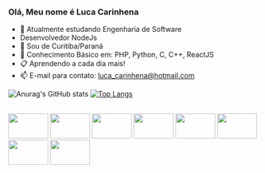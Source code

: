 ### Olá, Meu nome é Luca Carinhena

- 🔭 Atualmente estudando Engenharia de Software
- Desenvolvedor NodeJs 
 - 🌱 Sou de Curitiba/Paraná
- 🧷 Conhecimento Básico em: PHP, Python, C, C++, ReactJS
- 📋 Aprendendo a cada dia mais!
- 📫 E-mail para contato: luca_carinhena@hotmail.com


![Anurag's GitHub stats](https://github-readme-stats.vercel.app/api?username=Lucarinhena&show_icons=true&theme=omni)
[![Top Langs](https://github-readme-stats.vercel.app/api/top-langs/?username=Lucarinhena&layout=compact&theme=omni)](https://github.com/Lucarinhena/github-readme-stats)

<div style= "display: inline-block"> <br>
  <img height="50" width="80" src="https://cdn.jsdelivr.net/gh/devicons/devicon/icons/c/c-original.svg" />
  <img height="50" width="80" src="https://cdn.jsdelivr.net/gh/devicons/devicon/icons/python/python-original.svg" />
  <img height="50" width="80" src="https://cdn.jsdelivr.net/gh/devicons/devicon/icons/cplusplus/cplusplus-original.svg" />
  <img height="50" width="80" src="https://cdn.jsdelivr.net/gh/devicons/devicon/icons/csharp/csharp-original.svg" />
  <img height="50" width="80" src="https://cdn.jsdelivr.net/gh/devicons/devicon/icons/java/java-plain-wordmark.svg" />
  <img height="50" width="80" src="https://cdn.jsdelivr.net/gh/devicons/devicon/icons/javascript/javascript-plain.svg" />
  <img height="50" width="80" src="https://cdn.jsdelivr.net/gh/devicons/devicon/icons/html5/html5-original.svg" />
  <img height="50" width="80" src="https://cdn.jsdelivr.net/gh/devicons/devicon/icons/css3/css3-original.svg" />
  
  ##







